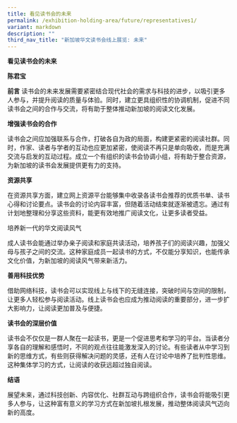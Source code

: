```yaml
---
title: 看见读书会的未来
permalink: /exhibition-holding-area/future/representatives1/
variant: markdown
description: ""
third_nav_title: "新加坡华文读书会线上展览: 未来"
---
```

**看见读书会的未来**

**陈君宝**

**前言**
读书会的未来发展需要紧密结合现代社会的需求与科技的进步，以吸引更多人参与，并提升阅读的质量与体验。同时，建立更具组织性的协调机制，促进不同读书会之间的合作与交流，将有助于整体推动新加坡的阅读文化发展。

**增强读书会的合作**

读书会之间应加强联系与合作，打破各自为政的局面，构建更紧密的阅读社群。同时，作家、读者与学者的互动也应更加紧密，使阅读不再只是单向吸收，而是充满交流与启发的互动过程。成立一个有组织的读书会协调小组，将有助于整合资源，为新加坡的读书会发展提供更有力的支持。

**资源共享**

在资源共享方面，建立网上资源平台能够集中收录各读书会推荐的优质书单、读书心得和讨论要点。读书会的讨论内容丰富，但随着活动结束就逐渐被遗忘。通过有计划地整理和分享这些资料，能更有效地推广阅读文化，让更多读者受益。

培养新一代的华文阅读风气

成人读书会能通过举办亲子阅读和家庭共读活动，培养孩子们的阅读兴趣，加强父母与孩子之间的交流。这种家庭成员一起读书的方式，不仅能分享知识，也能传承文化价值，为新加坡的阅读风气带来新活力。

**善用科技优势**

借助网络科技，读书会可以实现线上与线下的无缝连接，突破时间与空间的限制，让更多人轻松参与阅读活动。线上读书会也应成为推动阅读的重要部分，进一步扩大影响力，让阅读更加普及与便捷。

**读书会的深层价值**

读书会不仅仅是一群人聚在一起读书，更是一个促进思考和学习的平台。当读者分享各自的理解和感悟时，不同的观点往往能激发深入的讨论。有些读者从中学习到新的思维方式，有些则获得解决问题的灵感，还有人在讨论中培养了批判性思维。这种集体学习的方式，让阅读的收获远超过独自阅读。

**结语**

展望未来，通过科技创新、内容优化、社群互动与跨组织合作，读书会将能吸引更多人参与，让这种富有意义的学习方式在新加坡扎根发展，推动整体阅读风气迈向新的高度。